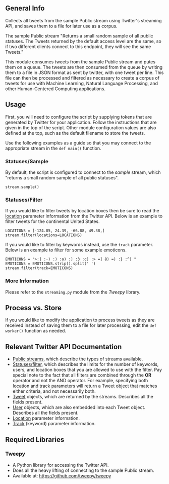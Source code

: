 General Info
------------

Collects all tweets from the sample Public stream using Twitter's
streaming API, and saves them to a file for later use as a corpus.

The sample Public stream "Returns a small random sample of all public
statuses. The Tweets returned by the default access level are the same,
so if two different clients connect to this endpoint, they will see the
same Tweets."

This module consumes tweets from the sample Public stream and putes them
on a queue. The tweets are then consumed from the queue by writing them
to a file in JSON format as sent by twitter, with one tweet per line.
This file can then be processed and filtered as necessary to create a
corpus of tweets for use with Machine Learning, Natural Language Processing,
and other Human-Centered Computing applications.

Usage
-----

First, you will need to configure the script by supplying tokens that
are generated by Twitter for your application. Follow the instructions
that are given in the top of the script. Other module configuration
values are also defined at the top, such as the default filename to
store the tweets.

Use the following examples as a guide so that you may connect to the
appropriate stream in the `def main()` function.

### Statuses/Sample

By default, the script is configured to connect to the *sample* stream,
which "returns a small random sample of all public statuses".

    stream.sample()

### Statuses/Filter

If you would like to filter tweets by location boxes then be sure to
read the [location](https://dev.twitter.com/docs/streaming-apis/parameters#locations)
parameter information from the Twitter API. Below is an example to
filter tweets for the continental United States.

    LOCATIONS = [-124.85, 24.39, -66.88, 49.38,]
    stream.filter(locations=LOCATIONS)

If you would like to filter by keywords instead, use the `track`
parameter. Below is an example to filter for some example emoticons.

    EMOTICONS = ">:] :-) :) :o) :] :3 :c) :> =] 8) =) :} :^) "
    EMOTICONS = EMOTICONS.strip().split(' ')
    stream.filter(track=EMOTICONS)

### More Information

Please refer to the `streaming.py` module from the *Tweepy* library.

Process vs. Store
-----------------

If you would like to modify the application to process tweets as they
are received instead of saving them to a file for later processing, edit
the `def worker()` function as needed.

Relevant Twitter API Documentation
----------------------------------

* [Public streams](https://dev.twitter.com/docs/streaming-apis/streams/public),
which describe the types of streams available.
* [Statuses/filter](https://dev.twitter.com/docs/api/1.1/post/statuses/filter),
which describes the limits for the number of keywords, users, and
location boxes that you are allowed to use with the filter. Pay special
note to the fact that all filters are combined through the **OR**
operator and not the AND operator. For example, specifying both location
and track parameters will return a Tweet object that matches either
criteria, and not necessarily both.
* [Tweet](https://dev.twitter.com/docs/platform-objects/tweets) objects,
which are returned by the streams. Describes all the fields present.
* [User](https://dev.twitter.com/docs/platform-objects/users) objects,
which are also embedded into each Tweet object. Describes all the fields
present.
* [Location](https://dev.twitter.com/docs/streaming-apis/parameters#locations)
parameter information.
* [Track](https://dev.twitter.com/docs/streaming-apis/parameters#track)
(keyword) parameter information.

Required Libraries
------------------

### Tweepy
* A Python library for accessing the Twitter API.
* Does all the heavy lifting of connecting to the sample Public stream.
* Available at: <https://github.com/tweepy/tweepy>
